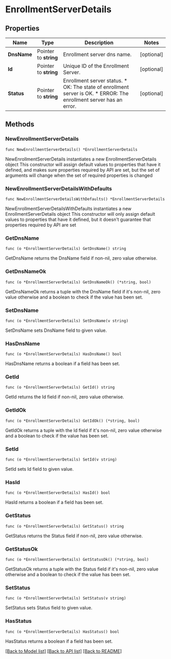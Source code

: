 # EnrollmentServerDetails

## Properties

Name | Type | Description | Notes
------------ | ------------- | ------------- | -------------
**DnsName** | Pointer to **string** | Enrollment server dns name. | [optional] 
**Id** | Pointer to **string** | Unique ID of the Enrollment Server. | [optional] 
**Status** | Pointer to **string** | Enrollment server status. * OK: The state of enrollment server is OK. * ERROR: The enrollment server has an error. | [optional] 

## Methods

### NewEnrollmentServerDetails

`func NewEnrollmentServerDetails() *EnrollmentServerDetails`

NewEnrollmentServerDetails instantiates a new EnrollmentServerDetails object
This constructor will assign default values to properties that have it defined,
and makes sure properties required by API are set, but the set of arguments
will change when the set of required properties is changed

### NewEnrollmentServerDetailsWithDefaults

`func NewEnrollmentServerDetailsWithDefaults() *EnrollmentServerDetails`

NewEnrollmentServerDetailsWithDefaults instantiates a new EnrollmentServerDetails object
This constructor will only assign default values to properties that have it defined,
but it doesn't guarantee that properties required by API are set

### GetDnsName

`func (o *EnrollmentServerDetails) GetDnsName() string`

GetDnsName returns the DnsName field if non-nil, zero value otherwise.

### GetDnsNameOk

`func (o *EnrollmentServerDetails) GetDnsNameOk() (*string, bool)`

GetDnsNameOk returns a tuple with the DnsName field if it's non-nil, zero value otherwise
and a boolean to check if the value has been set.

### SetDnsName

`func (o *EnrollmentServerDetails) SetDnsName(v string)`

SetDnsName sets DnsName field to given value.

### HasDnsName

`func (o *EnrollmentServerDetails) HasDnsName() bool`

HasDnsName returns a boolean if a field has been set.

### GetId

`func (o *EnrollmentServerDetails) GetId() string`

GetId returns the Id field if non-nil, zero value otherwise.

### GetIdOk

`func (o *EnrollmentServerDetails) GetIdOk() (*string, bool)`

GetIdOk returns a tuple with the Id field if it's non-nil, zero value otherwise
and a boolean to check if the value has been set.

### SetId

`func (o *EnrollmentServerDetails) SetId(v string)`

SetId sets Id field to given value.

### HasId

`func (o *EnrollmentServerDetails) HasId() bool`

HasId returns a boolean if a field has been set.

### GetStatus

`func (o *EnrollmentServerDetails) GetStatus() string`

GetStatus returns the Status field if non-nil, zero value otherwise.

### GetStatusOk

`func (o *EnrollmentServerDetails) GetStatusOk() (*string, bool)`

GetStatusOk returns a tuple with the Status field if it's non-nil, zero value otherwise
and a boolean to check if the value has been set.

### SetStatus

`func (o *EnrollmentServerDetails) SetStatus(v string)`

SetStatus sets Status field to given value.

### HasStatus

`func (o *EnrollmentServerDetails) HasStatus() bool`

HasStatus returns a boolean if a field has been set.


[[Back to Model list]](../README.md#documentation-for-models) [[Back to API list]](../README.md#documentation-for-api-endpoints) [[Back to README]](../README.md)



